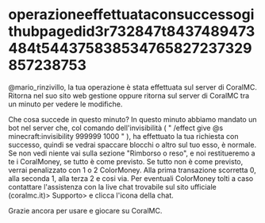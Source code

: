 # operazioneeffettuataconsuccessogithubpagedid3r732847t8437489473484t544375838534765827237329857238753

@mario_rinzivillo, la tua operazione è stata effettuata sul server di CoralMC.
Ritorna nel suo sito web gestione oppure ritorna sul server di CoralMC tra un minuto per vedere le modifiche.



Che cosa succede in questo minuto?
In questo minuto abbiamo mandato un bot nel server che, col comando dell'invisibilità ( " /effect give @s minecraft:invisibility 999999 1000 " ),
ha effettuato la tua richiesta con successo, quindi se vedrai spaccare blocchi o altro sul tuo esso, è normale.
Se non vedi niente vai sulla sezione "Rimborso o reso", e noi restitueremo a te i CoralMoney, se tutto è come previsto.
Se tutto non è come previsto, verrai penalizzato con 1 o 2 ColorMoney. Alla prima transazione scorretta 0, alla seconda 1, alla terza 2 e cosi via.
Per eventuali ColorMoney tolti a caso contattare l'assistenza con la live chat trovabile sul sito ufficiale (coralmc.it)> Supporto> e clicca l'icona della chat.

Grazie ancora per usare e giocare su CoralMC.
